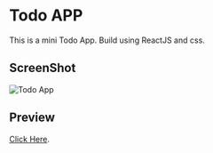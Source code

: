 # Todo APP

This is a mini Todo App. Build using ReactJS and css.

## ScreenShot

<img src="/todoapp/src/assest/image.png" alt="Todo App" />

## Preview

[Click Here](https://ugppkumara.github.io/todoapp/).
